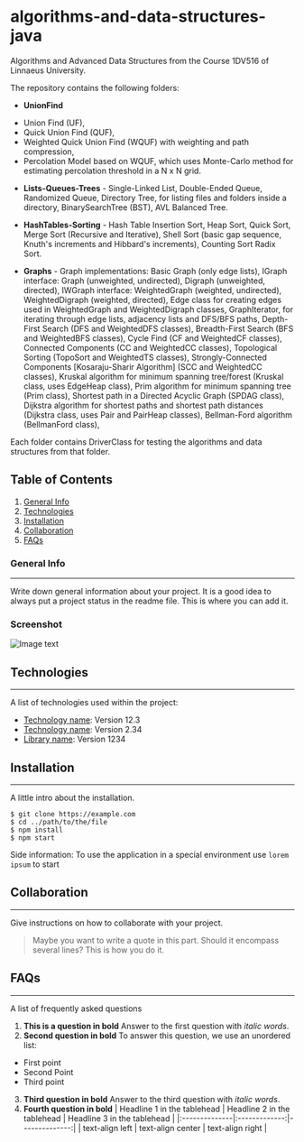 # algorithms-and-data-structures-java
Algorithms and Advanced Data Structures from the Course 1DV516 of Linnaeus University.

The repository contains the following folders:

  * **UnionFind**
  - Union Find (UF),
  - Quick Union Find (QUF),
  - Weighted Quick Union Find (WQUF) with weighting and path compression,
  - Percolation Model based on WQUF, which uses Monte-Carlo method for estimating percolation threshold in a N x N grid. 
              
  * **Lists-Queues-Trees** - Single-Linked List,
                         Double-Ended Queue, 
                         Randomized Queue, 
                         Directory Tree, for listing files and folders inside a directory,
                         BinarySearchTree (BST),
                         AVL Balanced Tree.          
                       
  * **HashTables-Sorting** - Hash Table 
                         Insertion Sort, 
                         Heap Sort, 
                         Quick Sort, 
                         Merge Sort (Recursive and Iterative), 
                         Shell Sort (basic gap sequence, Knuth's increments and Hibbard's increments), 
                         Counting Sort
                         Radix Sort.
                       
  * **Graphs** - Graph implementations:
                  Basic Graph (only edge lists), 
                  IGraph interface: 
                      Graph (unweighted, undirected),
                      Digraph (unweighted, directed), 
                  IWGraph interface:
                      WeightedGraph (weighted, undirected),
                      WeightedDigraph (weighted, directed),
                  Edge class for creating edges used in WeightedGraph and WeightedDigraph classes,
                  GraphIterator, for iterating through edge lists, adjacency lists and DFS/BFS paths,
                  Depth-First Search (DFS and WeightedDFS classes),
                  Breadth-First Search (BFS and WeightedBFS classes),
                  Cycle Find (CF and WeightedCF classes),
                  Connected Components (CC and WeightedCC classes),
                  Topological Sorting (TopoSort and WeightedTS classes),
                  Strongly-Connected Components [Kosaraju-Sharir Algorithm] (SCC and WeightedCC classes),
                  Kruskal algorithm for minimum spanning tree/forest (Kruskal class, uses EdgeHeap class),
                  Prim algorithm for minimum spanning tree (Prim class),
                  Shortest path in a Directed Acyclic Graph (SPDAG class),
                  Dijkstra algorithm for shortest paths and shortest path distances (Dijkstra class, uses Pair and PairHeap classes),
                  Bellman-Ford algorithm (BellmanFord class),
                  
Each folder contains DriverClass for testing the algorithms and data structures from that folder.

## Table of Contents
1. [General Info](#general-info)
2. [Technologies](#technologies)
3. [Installation](#installation)
4. [Collaboration](#collaboration)
5. [FAQs](#faqs)
### General Info
***
Write down general information about your project. It is a good idea to always put a project status in the readme file. This is where you can add it. 
### Screenshot
![Image text](https://www.united-internet.de/fileadmin/user_upload/Brands/Downloads/Logo_IONOS_by.jpg)
## Technologies
***
A list of technologies used within the project:
* [Technology name](https://example.com): Version 12.3 
* [Technology name](https://example.com): Version 2.34
* [Library name](https://example.com): Version 1234
## Installation
***
A little intro about the installation. 
```
$ git clone https://example.com
$ cd ../path/to/the/file
$ npm install
$ npm start
```
Side information: To use the application in a special environment use ```lorem ipsum``` to start
## Collaboration
***
Give instructions on how to collaborate with your project.
> Maybe you want to write a quote in this part. 
> Should it encompass several lines?
> This is how you do it.
## FAQs
***
A list of frequently asked questions
1. **This is a question in bold**
Answer to the first question with _italic words_. 
2. __Second question in bold__ 
To answer this question, we use an unordered list:
* First point
* Second Point
* Third point
3. **Third question in bold**
Answer to the third question with *italic words*.
4. **Fourth question in bold**
| Headline 1 in the tablehead | Headline 2 in the tablehead | Headline 3 in the tablehead |
|:--------------|:-------------:|--------------:|
| text-align left | text-align center | text-align right |
